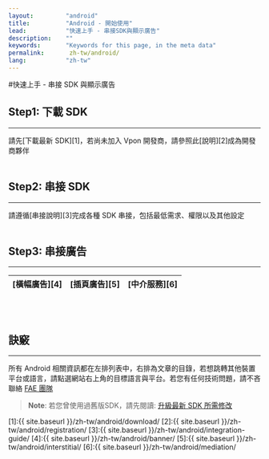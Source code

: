```yaml
---
layout:         "android"
title:          "Android - 開始使用"
lead:           "快速上手 - 串接SDK與顯示廣告"
description:    ""
keywords:       "Keywords for this page, in the meta data"
permalink:       zh-tw/android/
lang:           "zh-tw"
---
```

#快速上手 - 串接 SDK 與顯示廣告
## Step1: 下載 SDK
---
請先[下載最新 SDK][1]，若尚未加入 Vpon 開發商，請參照此[說明][2]成為開發商夥伴 <br><br>

## Step2: 串接 SDK
---
請遵循[串接說明][3]完成各種 SDK 串接，包括最低需求、權限以及其他設定<br><br>

## Step3: 串接廣告
---
| [橫幅廣告][4]  |[插頁廣告][5] |[中介服務][6]|
| :------------:|:-----------:| :--------: |
<br><br>

## 訣竅
---
所有 Android 相關資訊都在左排列表中，右排為文章的目錄，若想跳轉其他裝置平台或語言，請點選網站右上角的目標語言與平台。若您有任何技術問題，請不吝聯絡 [FAE 團隊](mailto:fae@vpon.com)


> **Note**: 若您曾使用過舊版SDK，請先閱讀: [升級最新 SDK 所需修改](../../zh-tw/android/latest-news/update-to-SDK4_2_x/)




[1]:{{ site.baseurl }}/zh-tw/android/download/
[2]:{{ site.baseurl }}/zh-tw/android/registration/
[3]:{{ site.baseurl }}/zh-tw/android/integration-guide/
[4]:{{ site.baseurl }}/zh-tw/android/banner/
[5]:{{ site.baseurl }}/zh-tw/android/interstitial/
[6]:{{ site.baseurl }}/zh-tw/android/mediation/
